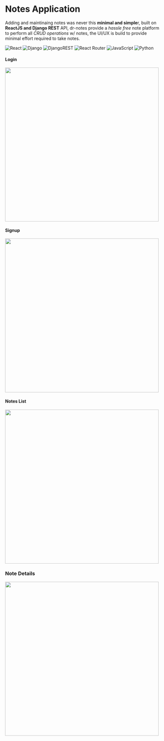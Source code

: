 # Notes Application
Adding and maintinaing notes was never this **minimal and simple**r, built on **ReactJS and Django REST** API, dr-notes provide a *hassle free* note platform to perform all *CRUD operations* w/ notes, the UI/UX is build to provide minimal effort required to take notes.

![React](https://img.shields.io/badge/react-%2320232a.svg?style=for-the-badge&logo=react&logoColor=%2361DAFB) ![Django](https://img.shields.io/badge/django-%23092E20.svg?style=for-the-badge&logo=django&logoColor=white) ![DjangoREST](https://img.shields.io/badge/DJANGO-REST-ff1709?style=for-the-badge&logo=django&logoColor=white&color=ff1709&labelColor=gray) ![React Router](https://img.shields.io/badge/React_Router-CA4245?style=for-the-badge&logo=react-router&logoColor=white) ![JavaScript](https://img.shields.io/badge/javascript-%23323330.svg?style=for-the-badge&logo=javascript&logoColor=%23F7DF1E) ![Python](https://img.shields.io/badge/python-3670A0?style=for-the-badge&logo=python&logoColor=ffdd54)

#### Login
<img src="https://user-images.githubusercontent.com/56474719/195173497-9a505314-64d7-4291-a54d-7dc7ea9ea3a3.png" width="500px">

#### Signup
<img src="https://user-images.githubusercontent.com/56474719/195173529-7b642589-3902-469a-a001-678dfb864294.png" width="500px">

#### Notes List
<img src="https://user-images.githubusercontent.com/56474719/195173402-175dccd5-bd83-4d63-89c8-13db564f476b.png" width="500px">

### Note Details
<img src="https://user-images.githubusercontent.com/56474719/195173434-37a8ddbd-9639-498e-bb39-eaa5594d564a.png" width="500px">
